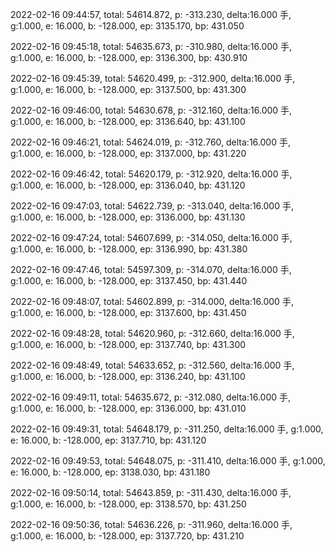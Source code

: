 2022-02-16 09:44:57, total: 54614.872, p: -313.230, delta:16.000 手, g:1.000, e: 16.000, b: -128.000, ep: 3135.170, bp: 431.050

2022-02-16 09:45:18, total: 54635.673, p: -310.980, delta:16.000 手, g:1.000, e: 16.000, b: -128.000, ep: 3136.300, bp: 430.910

2022-02-16 09:45:39, total: 54620.499, p: -312.900, delta:16.000 手, g:1.000, e: 16.000, b: -128.000, ep: 3137.500, bp: 431.300

2022-02-16 09:46:00, total: 54630.678, p: -312.160, delta:16.000 手, g:1.000, e: 16.000, b: -128.000, ep: 3136.640, bp: 431.100

2022-02-16 09:46:21, total: 54624.019, p: -312.760, delta:16.000 手, g:1.000, e: 16.000, b: -128.000, ep: 3137.000, bp: 431.220

2022-02-16 09:46:42, total: 54620.179, p: -312.920, delta:16.000 手, g:1.000, e: 16.000, b: -128.000, ep: 3136.040, bp: 431.120

2022-02-16 09:47:03, total: 54622.739, p: -313.040, delta:16.000 手, g:1.000, e: 16.000, b: -128.000, ep: 3136.000, bp: 431.130

2022-02-16 09:47:24, total: 54607.699, p: -314.050, delta:16.000 手, g:1.000, e: 16.000, b: -128.000, ep: 3136.990, bp: 431.380

2022-02-16 09:47:46, total: 54597.309, p: -314.070, delta:16.000 手, g:1.000, e: 16.000, b: -128.000, ep: 3137.450, bp: 431.440

2022-02-16 09:48:07, total: 54602.899, p: -314.000, delta:16.000 手, g:1.000, e: 16.000, b: -128.000, ep: 3137.600, bp: 431.450

2022-02-16 09:48:28, total: 54620.960, p: -312.660, delta:16.000 手, g:1.000, e: 16.000, b: -128.000, ep: 3137.740, bp: 431.300

2022-02-16 09:48:49, total: 54633.652, p: -312.560, delta:16.000 手, g:1.000, e: 16.000, b: -128.000, ep: 3136.240, bp: 431.100

2022-02-16 09:49:11, total: 54635.672, p: -312.080, delta:16.000 手, g:1.000, e: 16.000, b: -128.000, ep: 3136.000, bp: 431.010

2022-02-16 09:49:31, total: 54648.179, p: -311.250, delta:16.000 手, g:1.000, e: 16.000, b: -128.000, ep: 3137.710, bp: 431.120

2022-02-16 09:49:53, total: 54648.075, p: -311.410, delta:16.000 手, g:1.000, e: 16.000, b: -128.000, ep: 3138.030, bp: 431.180

2022-02-16 09:50:14, total: 54643.859, p: -311.430, delta:16.000 手, g:1.000, e: 16.000, b: -128.000, ep: 3138.570, bp: 431.250

2022-02-16 09:50:36, total: 54636.226, p: -311.960, delta:16.000 手, g:1.000, e: 16.000, b: -128.000, ep: 3137.720, bp: 431.210